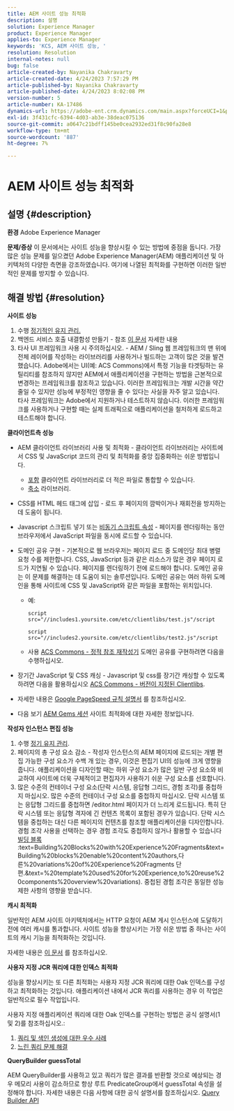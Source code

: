 ```yaml
---
title: AEM 사이트 성능 최적화
description: 설명
solution: Experience Manager
product: Experience Manager
applies-to: Experience Manager
keywords: 'KCS, AEM 사이트 성능, '
resolution: Resolution
internal-notes: null
bug: false
article-created-by: Nayanika Chakravarty
article-created-date: 4/24/2023 7:57:29 PM
article-published-by: Nayanika Chakravarty
article-published-date: 4/24/2023 8:02:08 PM
version-number: 5
article-number: KA-17486
dynamics-url: https://adobe-ent.crm.dynamics.com/main.aspx?forceUCI=1&pagetype=entityrecord&etn=knowledgearticle&id=cd56c33a-dae2-ed11-a7c7-6045bd006239
exl-id: 3f431cfc-6394-4d03-ab3e-38deac075136
source-git-commit: a0647c21bdff145be0cea2932ed31f8c90fa28e8
workflow-type: tm+mt
source-wordcount: '887'
ht-degree: 7%

---
```


# AEM 사이트 성능 최적화

## 설명 {#description}

<b>환경</b>
Adobe Experience Manager


<b>문제/증상</b>
이 문서에서는 사이트 성능을 향상시킬 수 있는 방법에 중점을 둡니다. 가장 많은 성능 문제를 일으켰던 Adobe Experience Manager(AEM) 애플리케이션 및 아키텍처의 다양한 측면을 강조하였습니다. 여기에 나열된 최적화를 구현하면 이러한 일반적인 문제를 방지할 수 있습니다.


## 해결 방법 {#resolution}


<b>사이트 성능</b>

1. 수행 [정기적인 유지 관리.](https://experienceleague.adobe.com/docs/experience-manager-cloud-service/content/operations/maintenance.html?lang=ko)
2. 백엔드 서비스 호출 내결함성 만들기 - 참조 [이 문서](https://helpx.adobe.com/experience-manager/kb/backend-web-service-call-blocking-threads-AEM.html) 자세한 내용
3. 타사 UI 프레임워크 사용 시 주의하십시오. - AEM / Sling 웹 프레임워크의 맨 위에 전체 레이어를 작성하는 라이브러리를 사용하거나 빌드하는 고객이 많은 것을 발견했습니다. Adobe에서는 UI(예: ACS Commons)에서 특정 기능을 타겟팅하는 유틸리티를 참조하지 않지만 AEM에서 애플리케이션을 구현하는 방법을 근본적으로 변경하는 프레임워크를 참조하고 있습니다. 이러한 프레임워크는 개발 시간을 약간 줄일 수 있지만 성능에 부정적인 영향을 줄 수 있다는 사실을 자주 알고 있습니다.
타사 프레임워크는 Adobe에서 지원하거나 테스트하지 않습니다. 이러한 프레임워크를 사용하거나 구현할 때는 실제 트래픽으로 애플리케이션을 철저하게 로드하고 테스트해야 합니다.


<b>클라이언트측 성능</b>

- AEM 클라이언트 라이브러리 사용 및 최적화 - 클라이언트 라이브러리는 사이트에서 CSS 및 JavaScript 코드의 관리 및 최적화를 중앙 집중화하는 쉬운 방법입니다.

   - [포함](https://experienceleague.adobe.com/docs/experience-manager-release-information/aem-release-updates/previous-updates/aem-previous-versions.html) 클라이언트 라이브러리로 더 적은 파일로 통합할 수 있습니다.
   - [축소](https://experienceleague.adobe.com/docs/experience-manager-release-information/aem-release-updates/previous-updates/aem-previous-versions.html) 라이브러리.
- CSS를 HTML 헤드 태그에 삽입 - 로드 후 페이지의 깜박이거나 재회전을 방지하는 데 도움이 됩니다.
- Javascript 스크립트 넣기 또는 [비동기 스크립트 속성](https://github.com/nateyolles/aem-clientlib-async) - 페이지를 렌더링하는 동안 브라우저에서 JavaScript 파일을 동시에 로드할 수 있습니다.
- 도메인 공유 구현 - 기본적으로 웹 브라우저는 페이지 로드 중 도메인당 최대 병렬 요청 수를 제한합니다. CSS, JavaScript 등과 같은 리소스가 많은 경우 페이지 로드가 지연될 수 있습니다. 페이지를 렌더링하기 전에 로드해야 합니다. 도메인 공유는 이 문제를 해결하는 데 도움이 되는 솔루션입니다. 도메인 공유는 여러 하위 도메인을 통해 사이트에 CSS 및 JavaScript와 같은 파일을 포함하는 위치입니다.

   - 예:

      ```
      script src="//includes1.yoursite.com/etc/clientlibs/test.js"/script
      ```



      ```
      script src="//includes2.yoursite.com/etc/clientlibs/test2.js"/script
      ```

   - 사용 [ACS Commons - 정적 참조 재작성기](https://adobe-consulting-services.github.io/acs-aem-commons/features/utils-and-apis/static-reference-rewriter/index.html) 도메인 공유를 구현하려면 다음을 수행하십시오.
- 장기간 JavaScript 및 CSS 캐싱 - Javascript 및 css를 장기간 캐싱할 수 있도록 하려면 다음을 활용하십시오 [ACS Commons - 버전이 지정된 Clientlibs](https://adobe-consulting-services.github.io/acs-aem-commons/features/versioned-clientlibs/index.html).
- 자세한 내용은 [Google PageSpeed 규칙 설명서](https://developers.google.com/speed/docs/insights/rules) 를 참조하십시오.
- 다음 보기 [AEM Gems 세션](https://experienceleague.adobe.com/#home) 사이트 최적화에 대한 자세한 정보입니다.


<b>작성자 인스턴스 편집 성능</b>

1. 수행 [정기 유지 관리](https://experienceleague.adobe.com/docs/experience-manager-cloud-service/content/operations/maintenance.html?lang=ko).
2. 페이지의 총 구성 요소 감소 - 작성자 인스턴스의 AEM 페이지에 로드되는 개별 편집 가능한 구성 요소가 수백 개 있는 경우, 이것은 편집기 UI의 성능에 크게 영향을 줍니다. 애플리케이션을 디자인할 때는 하위 구성 요소가 많은 일반 구성 요소와 비교하여 사이트에 더욱 구체적이고 편집자가 사용하기 쉬운 구성 요소를 선호합니다.
3. 많은 수준의 컨테이너 구성 요소(단락 시스템, 응답형 그리드, 경험 조각)를 중첩하지 마십시오. 많은 수준의 컨테이너 구성 요소를 중첩하지 마십시오. 단락 시스템 또는 응답형 그리드를 중첩하면 /editor.html 페이지가 더 느리게 로드됩니다. 특히 단락 시스템 또는 응답형 격자에 긴 컨텐츠 목록이 포함된 경우가 있습니다. 단락 시스템을 중첩하는 대신 다른 페이지의 컨텐츠를 참조할 애플리케이션을 디자인합니다. 경험 조각 사용을 선택하는 경우 경험 조각도 중첩하지 않거나 활용할 수 있습니다 [빌딩 블록](https://experienceleague.adobe.com/docs/experience-manager-learn/sites/experience-fragments/building-blocks.html?lang=en#) :text=Building%20Blocks%20with%20Experience%20Fragments&amp;text=Building%20blocks%20enable%20content%20authors,다른%20variations%20of%20Experience%20Fragments 단편.&amp;text=%20template%20used%20for%20Experience,to%20reuse%20components%20overview%20variations). 중첩된 경험 조각은 동일한 성능 제한 사항의 영향을 받습니다.


<b>캐시 최적화</b>

일반적인 AEM 사이트 아키텍처에서는 HTTP 요청이 AEM 게시 인스턴스에 도달하기 전에 여러 캐시를 통과합니다. 사이트 성능을 향상시키는 가장 쉬운 방법 중 하나는 사이트의 캐시 기능을 최적화하는 것입니다.

자세한 내용은 [이 문서](https://experienceleague.adobe.com/docs/experience-cloud-kcs/kbarticles/KA-17461.html?lang=en) 를 참조하십시오.

<b>사용자 지정 JCR 쿼리에 대한 인덱스 최적화</b>

성능을 향상시키는 또 다른 최적화는 사용자 지정 JCR 쿼리에 대한 Oak 인덱스를 구성하고 최적화하는 것입니다. 애플리케이션 내에서 JCR 쿼리를 사용하는 경우 이 작업은 일반적으로 필수 작업입니다.

사용자 지정 애플리케이션 쿼리에 대한 Oak 인덱스를 구현하는 방법은 공식 설명서(1 및 2)를 참조하십시오.:

1. [쿼리 및 색인 생성에 대한 우수 사례](https://experienceleague.adobe.com/docs/experience-manager-65/deploying/practices/best-practices-for-queries-and-indexing.html?lang=ko)
2. [느린 쿼리 문제 해결](https://experienceleague.adobe.com/docs/experience-manager-65/developing/bestpractices/troubleshooting-slow-queries.html?lang=en)


<b>QueryBuilder guessTotal</b>

AEM QueryBuilder를 사용하고 있고 쿼리가 많은 결과를 반환할 것으로 예상되는 경우 메모리 사용이 감소하므로 항상 루트 PredicateGroup에서 guessTotal 속성을 설정해야 합니다. 자세한 내용은 다음 사항에 대한 공식 설명서를 참조하십시오. [Query Builder API](https://experienceleague.adobe.com/docs/experience-manager-65/developing/platform/query-builder/querybuilder-api.html?lang=en#using-p-guesstotal-to-return-the-results)
